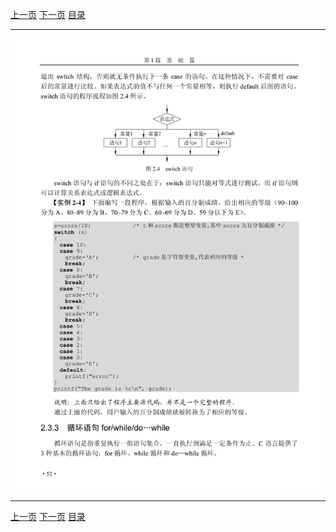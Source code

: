 [上一页](064.md) [下一页](066.md) [目录](../README.md)

***

![065](../images/065.png)

***

[上一页](064.md) [下一页](066.md) [目录](../README.md)
